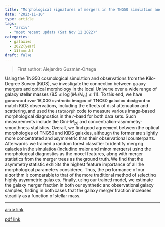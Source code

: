 ```yaml
---
title: "Morphological signatures of mergers in the TNG50 simulation and the Kilo-Degree Survey: the merger fraction from dwarfs to Milky Way-like galaxies"
date: "2022-11-10"
type: article
tags:
  - "arxiv"
  - "most recent update (Sat Nov 12 2022)"
categories:
  - galaxies
  - 2022(year)
  - 11(month)
draft: false
---
```


> First author: Alejandro Guzmán-Ortega

 Using the TNG50 cosmological simulation and observations from the Kilo-Degree
Survey (KiDS), we investigate the connection between galaxy mergers and optical
morphology in the local Universe over a wide range of galaxy stellar masses
($8.5\leqslant\log(M_\ast/\text{M}_\odot)\leqslant11$). To this end, we have
generated over 16,000 synthetic images of TNG50 galaxies designed to match KiDS
observations, including the effects of dust attenuation and scattering, and
used the $\mathrm{\mathtt{statmorph}}$ code to measure various image-based
morphological diagnostics in the $r$-band for both data sets. Such measurements
include the Gini-$M_{20}$ and concentration-asymmetry-smoothness statistics.
Overall, we find good agreement between the optical morphologies of TNG50 and
KiDS galaxies, although the former are slightly more concentrated and
asymmetric than their observational counterparts. Afterwards, we trained a
random forest classifier to identify merging galaxies in the simulation
(including major and minor mergers) using the morphological diagnostics as the
model features, along with merger statistics from the merger trees as the
ground truth. We find that the asymmetry statistic exhibits the highest feature
importance of all the morphological parameters considered. Thus, the
performance of our algorithm is comparable to that of the more traditional
method of selecting highly asymmetric galaxies. Finally, using our trained
model, we estimate the galaxy merger fraction in both our synthetic and
observational galaxy samples, finding in both cases that the galaxy merger
fraction increases steadily as a function of stellar mass.

---
[arxiv link](http://arxiv.org/abs/2211.05785v1)

[pdf link](http://arxiv.org/pdf/2211.05785v1)